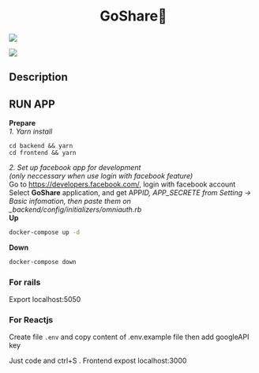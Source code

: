 <h1 align="center">GoShare👋</h1>
<p>
  <img src="https://img.shields.io/badge/version-1.0.0-blue.svg?cacheSeconds=2592000" />
</p>

![](/image/logo.png)

## Description

## RUN APP

**Prepare**</br>
_1. Yarn install_ </br>

```
cd backend && yarn
cd frontend && yarn
```

_2. Set up facebook app for development </br>
(only neccessary when use login with facebook feature)_ </br>
Go to https://developers.facebook.com/, login with facebook account</br>
Select **GoShare** application, and get APP*ID, APP_SECRETE from Setting -> Basic infomation, then paste them on \_backend/config/initializers/omniauth.rb* </br>
**Up**

```sh
docker-compose up -d
```

**Down**

```sh
docker-compose down
```

### For rails

Export localhost:5050

### For Reactjs

Create file `.env` and copy content of .env.example file then add googleAPI key

Just code and ctrl+S . Frontend expost localhost:3000
